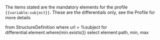 
The items stated are the mandatory elements for the profile <code>{{variable:subject}}</code>. These are the differentials only, see the Profile  for more details

<fql>
from StructureDefinition
where url = %subject
for differential.element.where(min.exists())
select element:path, min, max
</fql>

